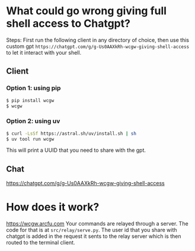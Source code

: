 # What could go wrong giving full shell access to Chatgpt?
Steps: First run the following client in any directory of choice, then use this custom gpt `https://chatgpt.com/g/g-Us0AAXkRh-wcgw-giving-shell-access` to let it interact with your shell.

## Client

### Option 1: using pip
```sh
$ pip install wcgw
$ wcgw
```

### Option 2: using uv
```sh
$ curl -LsSf https://astral.sh/uv/install.sh | sh
$ uv tool run wcgw
```

This will print a UUID that you need to share with the gpt.


## Chat
https://chatgpt.com/g/g-Us0AAXkRh-wcgw-giving-shell-access

# How does it work?
https://wcgw.arcfu.com
Your commands are relayed through a server. The code for that is at `src/relay/serve.py`. The user id that you share with chatgpt is added in the request it sents to the relay server which is then routed to the terminal client.
